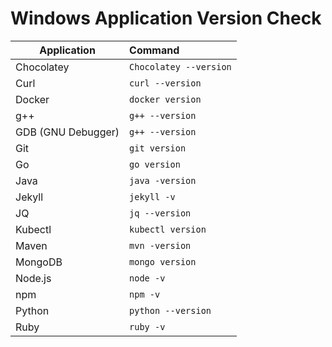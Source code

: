 # Windows Application Version Check

|     Application  |        Command       |
|------------------|:---------------------|
|Chocolatey        |`Chocolatey --version`|
|Curl              |`curl --version`      |
|Docker            |`docker version`      |
|g++               |`g++ --version`       |
|GDB (GNU Debugger)|`g++ --version`       |
|Git               |`git version`         |
|Go                |`go version`          |
|Java              |`java -version`       |
|Jekyll            |`jekyll -v`           |
|JQ                |`jq --version`        |
|Kubectl           |`kubectl version`     |
|Maven             |`mvn -version`        |
|MongoDB           |`mongo version`       |
|Node.js           |`node -v`             |
|npm               |`npm -v`              |
|Python            |`python --version`    |
|Ruby              |`ruby -v`             |
